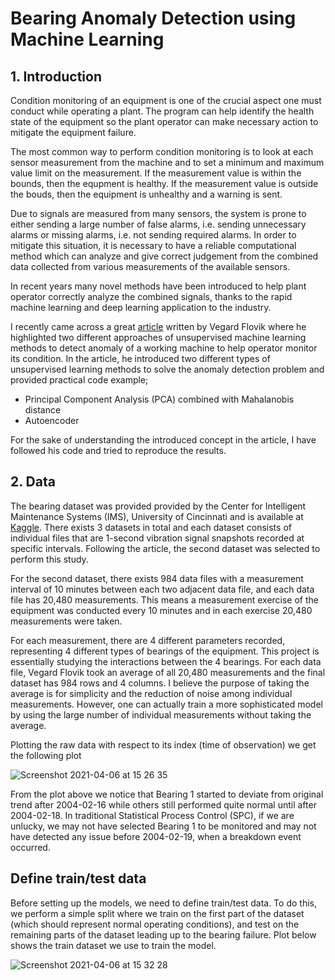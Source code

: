 # Bearing Anomaly Detection using Machine Learning

## 1. Introduction
Condition monitoring of an equipment is one of the crucial aspect one must conduct while operating a plant. The program can help identify the health state of the equipment so the plant operator can make necessary action to mitigate the equipment failure.

The most common way to perform condition monitoring is to look at each sensor measurement from the machine and to set a minimum and maximum value limit on the measurement. If the measurement value is within the bounds, then the equpment is healthy. If the measurement value is outside the bouds, then the equipment is unhealthy and a warning is sent.

Due to signals are measured from many sensors, the system is prone to either sending a large number of false alarms, i.e. sending unnecessary alarms or missing alarms, i.e. not sending required alarms. In order to mitigate this situation, it is necessary to have a reliable computational method which can analyze and give correct judgement from the combined data collected from various measurements of the available sensors.

In recent years many novel methods have been introduced to help plant operator correctly analyze the combined signals, thanks to the rapid machine learning and deep learning application to the industry. 

I recently came across a great [article](https://towardsdatascience.com/how-to-use-machine-learning-for-anomaly-detection-and-condition-monitoring-6742f82900d7) written by Vegard Flovik where he highlighted two different approaches of unsupervised machine learning methods to detect anomaly of a working machine to help operator monitor its condition. In the article, he introduced two different types of unsupervised learning methods to solve the anomaly detection problem and provided practical code example;
* Principal Component Analysis (PCA) combined with Mahalanobis distance
* Autoencoder

For the sake of understanding the introduced concept in the article, I have followed his code and tried to reproduce the results.


## 2. Data

The bearing dataset was provided  provided by the Center for Intelligent Maintenance Systems (IMS), University of Cincinnati and is available at [Kaggle](https://www.kaggle.com/vinayak123tyagi/bearing-dataset). There exists 3 datasets in total and each dataset consists of individual files that are 1-second vibration signal snapshots recorded at specific intervals. Following the article, the second dataset was selected to perform this study.

For the second dataset, there exists 984 data files with a measurement interval of 10 minutes between each two adjacent data file, and each data file has 20,480 measurements. This means a measurement exercise of the equipment was conducted every 10 minutes and in each exercise 20,480 measurements were taken.

For each measurement, there are 4 different parameters recorded, representing 4 different types of bearings of the equipment. This project is essentially studying the interactions between the 4 bearings. For each data file, Vegard Flovik took an average of all 20,480 measurements and the final dataset has 984 rows and 4 columns. I believe the purpose of taking the average is for simplicity and the reduction of noise among individual measurements. However, one can actually train a more sophisticated model by using the large number of individual measurements without taking the average.

Plotting the raw data with respect to its index (time of observation) we get the following plot

![Screenshot 2021-04-06 at 15 26 35](https://user-images.githubusercontent.com/76395229/113718341-d383a380-96ec-11eb-83dd-142a62a85100.png)

From the plot above we notice that Bearing 1 started to deviate from original trend after 2004-02-16 while others still performed quite normal until after 2004-02-18. In traditional Statistical Process Control (SPC), if we are unlucky, we may not have selected Bearing 1 to be monitored and may not have detected any issue before 2004-02-19, when a breakdown event occurred.

## Define train/test data

Before setting up the models, we need to define train/test data. To do this, we perform a simple split where we train on the first part of the dataset (which should represent normal operating conditions), and test on the remaining parts of the dataset leading up to the bearing failure. Plot below shows the train dataset we use to train the model.

![Screenshot 2021-04-06 at 15 32 28](https://user-images.githubusercontent.com/76395229/113718990-7b00d600-96ed-11eb-99a4-cbf4790a8c6c.png)

